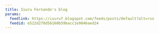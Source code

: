 ```yaml
---
title: Isuru Fernando's blog
params:
  feedlink: https://isuruf.blogspot.com/feeds/posts/default?alt=rss
  feedid: e522d278d56160b59bacc1e9846aed24
---
```


